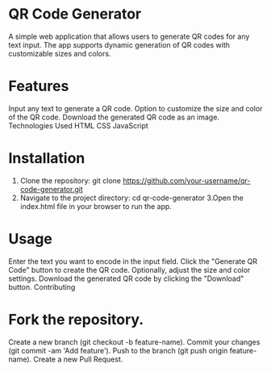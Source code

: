 # QR Code Generator
A simple web application that allows users to generate QR codes for any text input. The app supports dynamic generation of QR codes with customizable sizes and colors.

# Features
Input any text to generate a QR code.
Option to customize the size and color of the QR code.
Download the generated QR code as an image.
Technologies Used
HTML
CSS
JavaScript

# Installation
1. Clone the repository:
git clone https://github.com/your-username/qr-code-generator.git
2. Navigate to the project directory:
cd qr-code-generator
3.Open the index.html file in your browser to run the app.

# Usage
Enter the text you want to encode in the input field.
Click the "Generate QR Code" button to create the QR code.
Optionally, adjust the size and color settings.
Download the generated QR code by clicking the "Download" button.
Contributing
# Fork the repository.
Create a new branch (git checkout -b feature-name).
Commit your changes (git commit -am 'Add feature').
Push to the branch (git push origin feature-name).
Create a new Pull Request.
